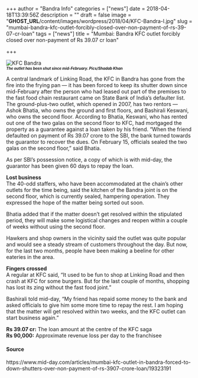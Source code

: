 +++
author = "Bandra Info"
categories = ["news"]
date = 2018-04-18T13:39:56Z
description = ""
draft = false
image = "__GHOST_URL__/content/images/wordpress/2018/04/KFC-Bandra-l.jpg"
slug = "mumbai-bandra-kfc-outlet-forcibly-closed-over-non-payment-of-rs-39-07-cr-loan"
tags = ["news"]
title = "Mumbai: Bandra KFC outlet forcibly closed over non-payment of Rs 39.07 cr loan"

+++


<div>
<p><img alt="KFC Bandra" src="https://i2.wp.com/images.mid-day.com/images/2018/apr/KFC-Bandra.jpg?w=850&#038;ssl=1" title="KFC Bandra" data-recalc-dims="1"><br />
<span style="font-size: x-small;"><em><strong>The outlet has been shut since mid-February. Pics/Shadab Khan</strong></em></span></p>
<p>A central landmark of Linking Road, the KFC in Bandra has gone from the fire into the frying pan — it has been forced to keep its shutter down since mid-February after the person who had leased out part of the premises to the fast food chain restaurant came on State Bank of India&#8217;s defaulter list. The ground-plus-two outlet, which opened in 2007, has two rentors — Ashok Bhatia, who owns the ground and first floors, and Bashirali Keswani, who owns the second floor. According to Bhatia, Keswani, who has rented out one of the two galas on the second floor to KFC, had mortgaged the property as a guarantee against a loan taken by his friend. “When the friend defaulted on payment of Rs 39.07 crore to the SBI, the bank turned towards the guarantor to recover the dues. On February 15, officials sealed the two galas on the second floor,&#8221; said Bhatia.</p>
<p>As per SBI&#8217;s possession notice, a copy of which is with mid-day, the guarantor has been given 60 days to repay the loan.</p>
<p><strong>Lost business</strong><br />
The 40-odd staffers, who have been accommodated at the chain&#8217;s other outlets for the time being, said the kitchen of the Bandra joint is on the second floor, which is currently sealed, hampering operation. They expressed the hope of the matter being sorted out soon.</p>
<p>Bhatia added that if the matter doesn&#8217;t get resolved within the stipulated period, they will make some logistical changes and reopen within a couple of weeks without using the second floor.</p>
<p>Hawkers and shop owners in the vicinity said the outlet was quite popular and would see a steady stream of customers throughout the day. But now, for the last two months, people have been making a beeline for other eateries in the area.</p>
<p><strong>Fingers crossed</strong><br />
A regular at KFC said, &#8220;It used to be fun to shop at Linking Road and then crash at KFC for some burgers. But for the last couple of months, shopping has lost its zing without the fast food joint.&#8221;</p>
<p>Bashirali told mid-day, &#8220;My friend has repaid some money to the bank and asked officials to give him some more time to repay the rest. I am hoping that the matter will get resolved within two weeks, and the KFC outlet can start business again.&#8221;</p>
<p><strong>Rs 39.07 cr:</strong> The loan amount at the centre of the KFC saga<br />
<strong>Rs 90,000:</strong> Approximate revenue loss per day to the franchisee</p>
</div>
<div>
<h4>Source</h4>
<p>https://www.mid-day.com/articles/mumbai-kfc-outlet-in-bandra-forced-to-down-shutters-over-non-payment-of-rs-3907-crore-loan/19323191</p>
</div>



